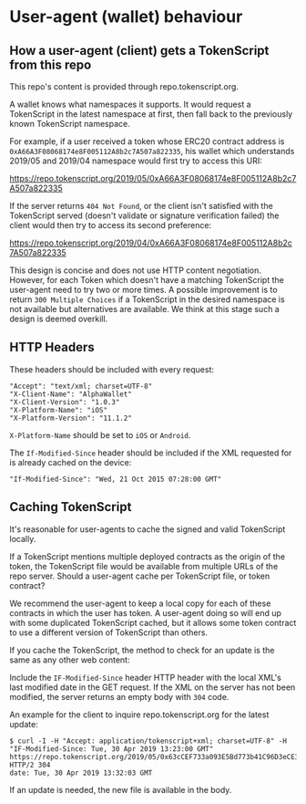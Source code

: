 # User-agent (wallet) behaviour

## How a user-agent (client) gets a TokenScript from this repo

This repo's content is provided through repo.tokenscript.org.

A wallet knows what namespaces it supports. It would request a TokenScript in the latest namespace at first, then fall back to the previously known TokenScript namespace.

For example, if a user received a token whose ERC20 contract address is `0xA66A3F08068174e8F005112A8b2c7A507a822335`, his wallet which understands 2019/05 and 2019/04 namespace would first try to access this URI:

https://repo.tokenscript.org/2019/05/0xA66A3F08068174e8F005112A8b2c7A507a822335

If the server returns `404 Not Found`, or the client isn't satisfied with the TokenScript served (doesn't validate or signature verification failed) the client would then try to access its second preference:

https://repo.tokenscript.org/2019/04/0xA66A3F08068174e8F005112A8b2c7A507a822335

This design is concise and does not use HTTP content negotiation. However, for each Token which doesn't have a matching TokenScript the user-agent need to try two or more times. A possible improvement is to return `300 Multiple Choices` if a TokenScript in the desired namespace is not available but alternatives are available. We think at this stage such a design is deemed overkill.

## HTTP Headers ##

These headers should be included with every request:

    "Accept": "text/xml; charset=UTF-8"
    "X-Client-Name": "AlphaWallet"
    "X-Client-Version": "1.0.3"
    "X-Platform-Name": "iOS"
    "X-Platform-Version": "11.1.2"

`X-Platform-Name` should be set to `iOS` or `Android`.

The `If-Modified-Since` header should be included if the XML requested for is already cached on the device:

    "If-Modified-Since": "Wed, 21 Oct 2015 07:28:00 GMT"

## Caching TokenScript

It's reasonable for user-agents to cache the signed and valid TokenScript locally.

If a TokenScript mentions multiple deployed contracts as the origin of the token, the TokenScript file would be available from multiple URLs of the repo server. Should a user-agent cache per TokenScript file, or token contract?

We recommend the user-agent to keep a local copy for each of these contracts in which the user has token. A user-agent doing so will end up with some duplicated TokenScript cached, but it allows some token contract to use a different version of TokenScript than others.

If you cache the TokenScript, the method to check for an update is the same as any other web content:

Include the `IF-Modified-Since` header HTTP header with the local XML's last modified date in the GET request. If the XML on the server has not been modified, the server returns an empty body with `304` code.

An example for the client to inquire repo.tokenscript.org for the latest update:

    $ curl -I -H "Accept: application/tokenscript+xml; charset=UTF-8" -H "IF-Modified-Since: Tue, 30 Apr 2019 13:23:00 GMT" https://repo.tokenscript.org/2019/05/0x63cCEF733a093E5Bd773b41C96D3eCE361464942
    HTTP/2 304 
    date: Tue, 30 Apr 2019 13:32:03 GMT

If an update is needed, the new file is available in the body.

